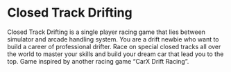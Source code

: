 # Closed Track Drifting
Closed Track Drifting is a single player racing game that lies between simulator and arcade handling system. You are a drift newbie who want to build a career of professional drifter. Race on special closed tracks all over the world to master your skills and build your dream car that lead you to the top.
Game inspired by another racing game “CarX Drift Racing”.

